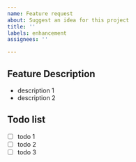 ```yaml
---
name: Feature request
about: Suggest an idea for this project
title: ''
labels: enhancement
assignees: ''

---
```


## Feature Description
- description 1
- description 2

## Todo list
- [ ] todo 1
- [ ] todo 2
- [ ] todo 3
